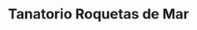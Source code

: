 ---
title: "Tanatorio Roquetas de Mar"
url: /roquetas-de-mar/tanatorio-roquetas-de-mar/
shop: directores de funerarias
---